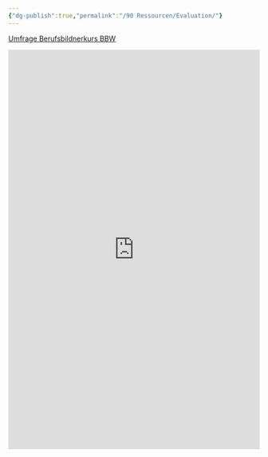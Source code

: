 ```yaml
---
{"dg-publish":true,"permalink":"/90 Ressourcen/Evaluation/"}
---
```




[Umfrage Berufsbildnerkurs BBW](https://findmind.ch/c/_kuj0l9QhRv)

<iframe src="https://findmind.ch/c/_kuj0l9QhRv" style="border:0px #ffffff none;" name="myiFrame" scrolling="no" frameborder="1" marginheight="0px" marginwidth="0px" height="800px" width="100%" allowfullscreen></iframe>
